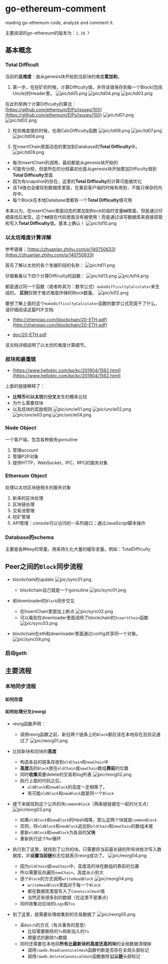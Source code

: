 # go-ethereum-comment
reading go-ethereum code, analyze and comment it.

主要阅读的go-ethereum的版本为：`1.10.7`

## 基本概念
### Total Difficult
当前的**总难度**：由从genesis块开始到当前块的难度**累加和**。

1. 第一步，在挖矿的时候，计算Difficulty值，并将该值保存到每一个Block(包括Uncle)的Header里。
![pic/td05.png](pic/td05.png)
![pic/td04.png](pic/td04.png)
![pic/td03.png](pic/td03.png)

在此列举两个计算Difficulty的算法：
[https://github.com/ethereum/EIPs/issues/100](https://github.com/ethereum/EIPs/issues/100)
![pic/td01.png](pic/td01.png)
![pic/td02.png](pic/td02.png)

2. 校验难度值的时候，也用CalcDifficulty函数
![pic/td06.png](pic/td06.png)
![pic/td07.png](pic/td07.png)
![pic/td08.png](pic/td08.png)

3. 在insertChain里面动态的累加到Database的**Total Difficulty**中。
![pic/td09.png](pic/td09.png)

* 每次insertChain的调用，最初都是从genesis块开始的
* 可能有分枝，但是所在的分枝最初也是从genesis块开始累加Difficulty值到**Total Difficulty**里面
* 因为有snapshot的存在，这里的**Total Difficulty**的计算可能被优化
* 该Td值也会缓存到数据库里面，在重启客户端的时候有用到，不能只保存的内存中。
* 每个Block在本地Database里都有一个**Total Difficulty**值可用

本来以为，在insertChain里面动态的累加到Block的临时变量**td**里面，但是通过仔细查找后发现，这个**td**值在代码里面没有被使用！而是通过读写数据库来直接获取和写入**Total Difficulty**值。基本上确认！
![pic/td10.png](pic/td10.png)

### 以太坊难度计算详解
参考链接；[https://zhuanlan.zhihu.com/p/140750633](https://zhuanlan.zhihu.com/p/140750633)

首先了解以太坊的各个发展阶段的名称：
![pic/td11.png](pic/td11.png)

仔细看看以下四个计算Difficulty的函数：
![pic/td13.png](pic/td13.png)
![pic/td14.png](pic/td14.png)

都是通过同一个函数（或者称其为：数学公式）`makeDifficultyCalculator`来生成的。
**区别**仅限于推迟难度炸弹的Block数量。
![pic/td12.png](pic/td12.png)

要想了解上面的这个`makeDifficultyCalculator`函数的数学公式究竟干了什么，请仔细阅读这篇PDF文档:

* [http://zhenxiao.com/blockchain/20-ETH.pdf](http://zhenxiao.com/blockchain/20-ETH.pdf)

* [doc/20-ETH.pdf](doc/20-ETH.pdf)

该文档详细说明了以太坊的难度计算细节。

### 叔块和最重链

* [https://www.hellobtc.com/kp/kc/201904/1562.html](https://www.hellobtc.com/kp/kc/201904/1562.html)

上面的链接解释了：

* **比特币**和**以太坊**的**分叉**发生的概率比较
* 为什么需要叔块
* 以及叔块的奖励规则
    ![pic/uncle01.png](pic/uncle01.png)
    ![pic/uncle02.png](pic/uncle02.png)
    ![pic/uncle03.png](pic/uncle03.png)
    ![pic/uncle04.png](pic/uncle04.png)


### Node Object
一个客户端，包含各种服务goroutine

1. 管理account
2. 管理P2P对象
3. 提供HTTP，WebSocket，IPC，RPC的服务对象


### Ethereum Object
处理以太坊区块链相关的服务对象

1. 新来的区块处理
2. 区块链处理
3. 交易池管理
4. 挖矿管理
5. API管理：console可以访问的一系列接口；通过JavaScript脚本操作

### Database的schema

主要是各种key的常量。用来持久化大量的缓存变量。例如：TotalDifficulty


## Peer之间的`Block`同步流程

* blockchain的update
    ![pic/sync01.png](pic/sync01.png)
    * blockchain自己就是一个goroutine
    ![pic/sync01.png](pic/sync02.png)

* 和downloader的`Block`同步交互
    * 在InsertChain里面加上断点
        ![pic/sync02.png](pic/sync03.png)
    * 可以看到在downloader里面调用了blockchain的`InsertChain`函数
        ![pic/sync03.png](pic/sync04.png)

* blockchain在eth和downloader里面通过config共享同一个对象。
    ![pic/sync04.png](pic/sync05.png)

### 启动geth

## 主要流程

### 本地同步流程
#### 如何存盘
#### 如何处理分叉(reorg)

* reorg函数声明：
    - 调用reorg函数之前，新旧两个链条上的`Block`都应该在本地存在且验证通过了
    ![pic/reorg01.png](pic/reorg01.png)

* 比较新块和旧块的**高度**
    - 构造各自的链条存放到`oldChain`和`newChain`中
    - **高度**高的`Block`放在`oldChain`或`newChain`数组**靠前**的位置
    - 同时**收集**需要delete的交易和log列表
    ![pic/reorg02.png](pic/reorg02.png)
    - 执行上面的代码之后，
        - `oldBlock`和`newBlock`的高度一定相等了。
        - 有可能`oldBlock`和`newBlock`就是同一个`Block`

* 接下来就找到这个公共的块`commonBlock`（两条链链接在一起的分叉点）
    ![pic/reorg03.png](pic/reorg03.png)
    - 如果`oldBlock`和`newBlock`的Hash相等，那么这两个块就是`commonBlock`
    - 否则，将`oldBlock`和`newBlock`追加到`oldChain`和`newChain`的数组末尾
    - 更新`oldBlock`和`newBlock`为各自的**父块**
    - 重新执行这个for循环

* 执行到了这里，就找到了公共的块。只需要将当前最长链的所有块依次写入数据库，并**设置当前链**标志位就表示reorg成功了。
    ![pic/reorg04.png](pic/reorg04.png)
    - 因为`oldChain`或`newChain`中，高度高的块在数组的靠前的位置
    - 所以需要反向遍历`newChain`，高度从小到大
    - 逐个`Block`的方式调用`writeHeadBlock`
        ![pic/reorg04.png](pic/reorg06.png)
        - `writeHeadBlock`里面对于每一个`Block`
        - 都在数据库里面写入了`CanonicalHash`值
        - 当然还有很多别的数据（在这里不是重点）
    - 同时收集对应块的`Logs`和`Txs`

* 到了这里，就需要处理收集到的交易数据了
    ![pic/reorg05.png](pic/reorg05.png)
    - 采`Batch`的方式（有点事务的意思）
        - 比较需要删除的`Tx`和新加入的`Tx`
        - 增量式的删除`Tx`数据
    - 同时还需要在本地将**所有比最新块的高度还高的块**的全局数据清理掉
        - 调用`rawdb.ReadCanonicalHash`函数判断是否存在全局头部标记
        - 调用`rawdb.DeleteCanonicalHash`函数删除**公认链**头部标记

